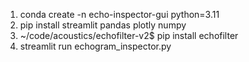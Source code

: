 1. conda create -n echo-inspector-gui python=3.11
2. pip install streamlit pandas plotly numpy
3. ~/code/acoustics/echofilter-v2$ pip install echofilter
4. streamlit run echogram_inspector.py
